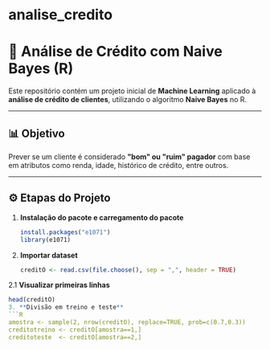# analise_credito

# 🏦 Análise de Crédito com Naive Bayes (R)

Este repositório contém um projeto inicial de **Machine Learning** aplicado à **análise de crédito de clientes**, utilizando o algoritmo **Naive Bayes** no R.

---

## 📊 Objetivo
Prever se um cliente é considerado **"bom" ou "ruim" pagador** com base em atributos como renda, idade, histórico de crédito, entre outros.

---

## ⚙️ Etapas do Projeto

1. **Instalação do pacote e carregamento do pacote**
   ```R
   install.packages("e1071")
   library(e1071)
   
2. **Importar dataset**
   ```R
   creditO <- read.csv(file.choose(), sep = ",", header = TRUE)

2.1 **Visualizar primeiras linhas**
   ```R
   head(creditO)
3. **Divisão em treino e teste**
   ```R
   amostra <- sample(2, nrow(creditO), replace=TRUE, prob=c(0.7,0.3))
   creditotreino <- creditO[amostra==1,]
   creditoteste  <- creditO[amostra==2,]

   
